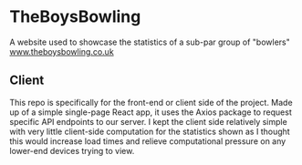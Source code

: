# TheBoysBowling

A website used to showcase the statistics of a sub-par group of "bowlers" www.theboysbowling.co.uk

## Client

This repo is specifically for the front-end or client side of the project. Made up of a simple single-page React app, it uses the Axios package to request specific API endpoints to our server. I kept the client side relatively simple with very little client-side computation for the statistics shown as I thought this would increase load times and relieve computational pressure on any lower-end devices trying to view.
